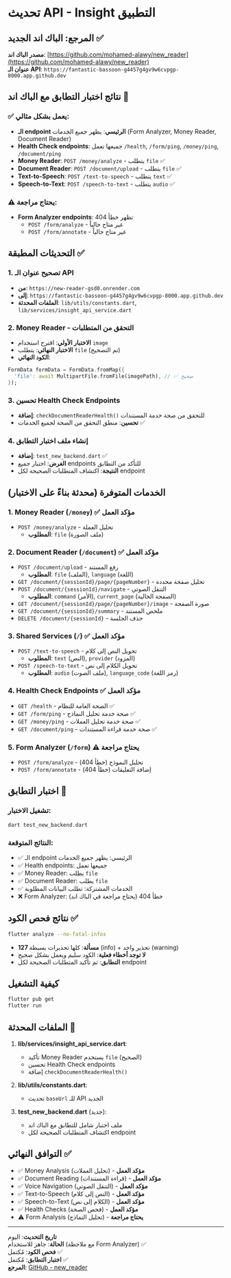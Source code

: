 # تحديث API - Insight التطبيق

## المرجع: الباك اند الجديد ✅
**مصدر الباك اند**: [https://github.com/mohamed-alawy/new_reader](https://github.com/mohamed-alawy/new_reader)  
**عنوان الـ API**: `https://fantastic-bassoon-g4457g4gv9w6cvpgp-8000.app.github.dev`

## نتائج اختبار التطابق مع الباك اند 🧪

### ✅ **يعمل بشكل مثالي:**
- **الـ endpoint الرئيسي**: يظهر جميع الخدمات (Form Analyzer, Money Reader, Document Reader)
- **Health Check endpoints**: جميعها تعمل `/health`, `/form/ping`, `/money/ping`, `/document/ping`
- **Money Reader**: `POST /money/analyze` - يتطلب `file` ✅
- **Document Reader**: `POST /document/upload` - يتطلب `file` ✅
- **Text-to-Speech**: `POST /text-to-speech` - يتطلب `text` ✅
- **Speech-to-Text**: `POST /speech-to-text` - يتطلب `audio` ✅

### ⚠️ **يحتاج مراجعة:**
- **Form Analyzer endpoints**: تظهر خطأ 404
  - `POST /form/analyze` - غير متاح حالياً
  - `POST /form/annotate` - غير متاح حالياً

## التحديثات المطبقة ✅

### 1. تصحيح عنوان الـ API
- **من**: `https://new-reader-gsd0.onrender.com`
- **إلى**: `https://fantastic-bassoon-g4457g4gv9w6cvpgp-8000.app.github.dev`
- **الملفات المحدثة**: `lib/utils/constants.dart`, `lib/services/insight_api_service.dart`

### 2. Money Reader - التحقق من المتطلبات
- **الاختبار الأولي**: اقترح استخدام `image`
- **الاختبار النهائي**: يتطلب `file` (تم التصحيح)
- **الكود النهائي**:
```dart
FormData formData = FormData.fromMap({
  'file': await MultipartFile.fromFile(imagePath), // ✅ صحيح
});
```

### 3. تحسين Health Check Endpoints
- **إضافة**: `checkDocumentReaderHealth()` للتحقق من صحة خدمة المستندات
- **تحسين**: منطق التحقق من الصحة لجميع الخدمات ✅

### 4. إنشاء ملف اختبار التطابق
- **إضافة**: `test_new_backend.dart` ✅
- **الغرض**: اختبار جميع endpoints للتأكد من التطابق
- **النتيجة**: اكتشاف المتطلبات الصحيحة لكل endpoint

## الخدمات المتوفرة (محدثة بناءً على الاختبار)

### 1. Money Reader (`/money`) ✅ **مؤكد العمل**
- `POST /money/analyze` - تحليل العملة
  - **المطلوب**: `file` (ملف الصورة)

### 2. Document Reader (`/document`) ✅ **مؤكد العمل**
- `POST /document/upload` - رفع المستند
  - **المطلوب**: `file` (الملف), `language` (اللغة)
- `GET /document/{sessionId}/page/{pageNumber}` - تحليل صفحة محددة
- `POST /document/{sessionId}/navigate` - التنقل الصوتي
  - **المطلوب**: `command` (الأمر), `current_page` (الصفحة الحالية)
- `GET /document/{sessionId}/page/{pageNumber}/image` - صورة الصفحة
- `GET /document/{sessionId}/summary` - ملخص المستند
- `DELETE /document/{sessionId}` - حذف الجلسة

### 3. Shared Services (`/`) ✅ **مؤكد العمل**
- `POST /text-to-speech` - تحويل النص إلى كلام
  - **المطلوب**: `text` (النص), `provider` (المزود)
- `POST /speech-to-text` - تحويل الكلام إلى نص
  - **المطلوب**: `audio` (ملف الصوت), `language_code` (رمز اللغة)

### 4. Health Check Endpoints ✅ **مؤكد العمل**
- `GET /health` - الصحة العامة للنظام ✅
- `GET /form/ping` - صحة خدمة تحليل النماذج ✅
- `GET /money/ping` - صحة خدمة تحليل العملات ✅
- `GET /document/ping` - صحة خدمة قراءة المستندات ✅

### 5. Form Analyzer (`/form`) ⚠️ **يحتاج مراجعة**
- `POST /form/analyze` - تحليل النموذج (خطأ 404)
- `POST /form/annotate` - إضافة التعليقات (خطأ 404)

## اختبار التطابق 🧪

### تشغيل الاختبار:
```bash
dart test_new_backend.dart
```

### النتائج المتوقعة:
- ✅ الـ endpoint الرئيسي: يظهر جميع الخدمات
- ✅ Health endpoints: جميعها تعمل
- ✅ Money Reader: يطلب `file`
- ✅ Document Reader: يطلب `file`
- ✅ الخدمات المشتركة: تطلب البيانات المطلوبة
- ❌ Form Analyzer: خطأ 404 (يحتاج مراجعة في الباك اند)

## نتائج فحص الكود ✅

```bash
flutter analyze --no-fatal-infos
```

- **127 مسألة**: كلها تحذيرات بسيطة (info) + تحذير واحد (warning)
- **لا توجد أخطاء فعلية**: الكود سليم ويعمل بشكل صحيح
- **التطابق**: تم تأكيد المتطلبات الصحيحة لكل endpoint

## كيفية التشغيل

```bash
flutter pub get
flutter run
```

## الملفات المحدثة 📝

1. **lib/services/insight_api_service.dart**:
   - تأكيد Money Reader يستخدم `file` (الصحيح)
   - تحسين Health Check endpoints
   - إضافة `checkDocumentReaderHealth()`

2. **lib/utils/constants.dart**:
   - تحديث `baseUrl` للـ API الجديد

3. **test_new_backend.dart** (جديد):
   - ملف اختبار شامل للتطابق مع الباك اند
   - اكتشاف المتطلبات الصحيحة لكل endpoint

## التوافق النهائي ✅

- ✅ Money Analysis (تحليل العملات) - **مؤكد العمل**  
- ✅ Document Reading (قراءة المستندات) - **مؤكد العمل**
- ✅ Voice Navigation (التنقل الصوتي) - **مؤكد العمل**
- ✅ Text-to-Speech (النص إلى كلام) - **مؤكد العمل**
- ✅ Speech-to-Text (الكلام إلى نص) - **مؤكد العمل**
- ✅ Health Checks (فحص الصحة) - **مؤكد العمل**
- ⚠️ Form Analysis (تحليل النماذج) - **يحتاج مراجعة**

---
**تاريخ التحديث**: اليوم  
**الحالة**: جاهز للاستخدام (مع ملاحظة Form Analyzer) ✅  
**فحص الكود**: مُكتمل ✅  
**اختبار التطابق**: مُكتمل ✅  
**المرجع**: [GitHub - new_reader](https://github.com/mohamed-alawy/new_reader)